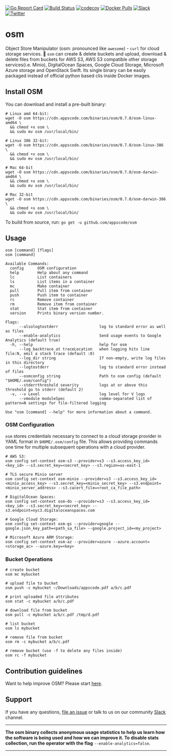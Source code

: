 [![Go Report Card](https://goreportcard.com/badge/github.com/appscode/osm)](https://goreportcard.com/report/github.com/appscode/osm)
[![Build Status](https://travis-ci.org/appscode/osm.svg?branch=master)](https://travis-ci.org/appscode/osm)
[![codecov](https://codecov.io/gh/appscode/osm/branch/master/graph/badge.svg)](https://codecov.io/gh/appscode/osm)
[![Docker Pulls](https://img.shields.io/docker/pulls/appscode/osm.svg)](https://hub.docker.com/r/appscode/osm/)
[![Slack](https://slack.appscode.com/badge.svg)](https://slack.appscode.com)
[![Twitter](https://img.shields.io/twitter/follow/appscodehq.svg?style=social&logo=twitter&label=Follow)](https://twitter.com/intent/follow?screen_name=AppsCodeHQ)

# osm
Object Store Manipulator (osm: pronounced like `awesome`) - `curl` for cloud storage services. 🙌 `osm` can create & delete buckets and upload, download & delete files from buckets for AWS S3, AWS S3 compatible other storage services(i.e. Minio), DigitalOcean Spaces, Google Cloud Storage, Microsoft Azure storage and OpenStack Swift. Its single binary can be easily packaged instead of official python based clis inside Docker images.

## Install OSM
You can download and install a pre-built binary:
```console
# Linux amd 64-bit:
wget -O osm https://cdn.appscode.com/binaries/osm/0.7.0/osm-linux-amd64 \
  && chmod +x osm \
  && sudo mv osm /usr/local/bin/

# Linux 386 32-bit:
wget -O osm https://cdn.appscode.com/binaries/osm/0.7.0/osm-linux-386 \
  && chmod +x osm \
  && sudo mv osm /usr/local/bin/

# Mac 64-bit
wget -O osm https://cdn.appscode.com/binaries/osm/0.7.0/osm-darwin-amd64 \
  && chmod +x osm \
  && sudo mv osm /usr/local/bin/

# Mac 32-bit
wget -O osm https://cdn.appscode.com/binaries/osm/0.7.0/osm-darwin-386 \
  && chmod +x osm \
  && sudo mv osm /usr/local/bin/
```

To build from source, run: `go get -u github.com/appscode/osm`

## Usage
```console
osm [command] [flags]
osm [command]

Available Commands:
  config      OSM configuration
  help        Help about any command
  lc          List containers
  ls          List items in a container
  mc          Make container
  pull        Pull item from container
  push        Push item to container
  rc          Remove container
  rm          Remove item from container
  stat        Stat item from container
  version     Prints binary version number.

Flags:
      --alsologtostderr                  log to standard error as well as files
      --enable-analytics                 Send usage events to Google Analytics (default true)
  -h, --help                             help for osm
      --log_backtrace_at traceLocation   when logging hits line file:N, emit a stack trace (default :0)
      --log_dir string                   If non-empty, write log files in this directory
      --logtostderr                      log to standard error instead of files
      --osmconfig string                 Path to osm config (default "$HOME/.osm/config")
      --stderrthreshold severity         logs at or above this threshold go to stderr (default 2)
  -v, --v Level                          log level for V logs
      --vmodule moduleSpec               comma-separated list of pattern=N settings for file-filtered logging

Use "osm [command] --help" for more information about a command.

```

### OSM Configuration
`osm` stores credentials necessary to connect to a cloud storage provider in YAML format in `$HOME/.osm/config` file.
This allows providing commands one time for multiple subsequent operations with a cloud provider.
```console
# AWS S3:
osm config set-context osm-s3 --provider=s3 --s3.access_key_id=<key_id> --s3.secret_key=<secret_key> --s3.region=us-east-1

# TLS secure Minio server
osm config set-context osm-minio --provider=s3 --s3.access_key_id=<minio_access_key> --s3.secret_key=<minio_secret_key> --s3.endpoint=<minio_server_address> --s3.cacert_file=<root_ca_file_path>

# DigitalOcean Spaces:
osm config set-context osm-do --provider=s3 --s3.access_key_id=<key_id> --s3.secret_key=<secret_key> --s3.endpoint=nyc3.digitaloceanspaces.com

# Google Cloud Storage:
osm config set-context osm-gs --provider=google --google.json_key_path=<path_sa_file> --google.project_id=<my_project>

# Microsoft Azure ARM Storage:
osm config set-context osm-az --provider=azure --azure.account=<storage_ac> --azure.key=<key>
```

### Bucket Operations
```console
# create bucket
osm mc mybucket

# upload file to bucket
osm push -c mybucket ~/Downloads/appscode.pdf a/b/c.pdf

# print uploaded file attributes
osm stat -c mybucket a/b/c.pdf

# download file from bucket
osm pull -c mybucket a/b/c.pdf /tmp/d.pdf

# list bucket
osm ls mybucket

# remove file from bucket
osm rm -c mybucket a/b/c.pdf

# remove bucket (use -f to delete any files inside)
osm rc -f mybucket
```

## Contribution guidelines
Want to help improve OSM? Please start [here](/CONTRIBUTING.md).

## Support
If you have any questions, [file an issue](https://github.com/appscode/osm/issues/new) or talk to us on our community [Slack ](https://slack.appscode.com) channel.

---

**The osm binary collects anonymous usage statistics to help us learn how the software is being used and how we can improve it.
To disable stats collection, run the operator with the flag** `--enable-analytics=false`.

---
